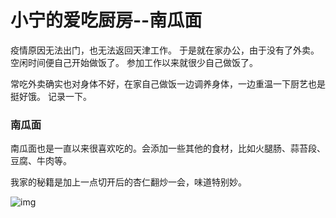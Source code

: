 # 小宁的爱吃厨房--南瓜面

疫情原因无法出门，也无法返回天津工作。
于是就在家办公，由于没有了外卖。空闲时间便自己开始做饭了。
参加工作以来就很少自己做饭了。

常吃外卖确实也对身体不好，在家自己做饭一边调养身体，一边重温一下厨艺也是挺好饿。
记录一下。

### 南瓜面
南瓜面也是一直以来很喜欢吃的。会添加一些其他的食材，比如火腿肠、蒜苔段、豆腐、牛肉等。

我家的秘籍是加上一点切开后的杏仁翻炒一会，味道特别妙。

![img](https://wx4.sinaimg.cn/mw1024/005CjwWwly1gg7uxv0cwrj33402c0b2a.jpg)

